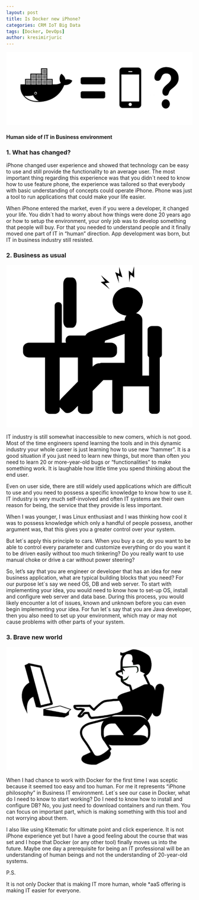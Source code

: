 ```yaml
---
layout: post
title: Is Docker new iPhone?
categories: CRM IoT Big Data
tags: [Docker, DevOps]
author: kresimirjuric
---
```


![Is Docker new iPhone](/images/2017-02-26-Is-Docker-new-iPhone/HeadPicture.png)

#### Human side of IT in Business environment ####




### 1. What has changed? ###

iPhone changed user experience and showed that technology can be easy to use and still provide the functionality to an average user. The most important thing regarding this experience was that you didn´t need to know how to use feature phone, the experience was tailored so that everybody with basic understanding of concepts could operate iPhone. Phone was just a tool to run applications that could make your life easier. 

When iPhone entered the market, even if you were a developer, it changed your life. You didn´t had to worry about how things were done 20 years ago or how to setup the environment, your only job was to develop something that people will buy. For that you needed to understand people and it finally moved one part of IT in “human” direction. App development was born, but IT in business industry still resisted.

### 2. Business as usual ###

![Business as usual](/images/2017-02-26-Is-Docker-new-iPhone/BAU.png)

IT industry is still somewhat inaccessible to new comers, which is not good. Most of the time engineers spend learning the tools and in this dynamic industry your whole career is just learning how to use new “hammer”. It is a good situation if you just need to learn new things, but more than often you need to learn 20 or more-year-old bugs or “functionalities” to make something work. It is laughable how little time you spend thinking about the end user.
  
Even on user side, there are still widely used applications which are difficult to use and you need to possess a specific knowledge to know how to use it. IT industry is very much self-involved and often IT systems are their own reason for being, the service that they provide is less important.

When I was younger, I was Linux enthusiast and I was thinking how cool it was to possess knowledge which only a handful of people possess, another argument was, that this gives you a greater control over your system.

But let´s apply this principle to cars. When you buy a car, do you want to be able to control every parameter and customize everything or do you want it to be driven easily without too much tinkering?
Do you really want to use manual choke or drive a car without power steering?

So, let’s say that you are engineer or developer that has an idea for new business application, what are typical building blocks that you need? For our purpose let´s say we need OS, DB and web server. To start with implementing your idea, you would need to know how to set-up OS, install and configure web server and data base. During this process, you would likely encounter a lot of issues, known and unknown before you can even begin implementing your idea. For fun let´s say that you are Java developer, then you also need to set up your environment, which may or may not cause problems with other parts of your system.

### 3. Brave new world ###

![Brave new world](/images/2017-02-26-Is-Docker-new-iPhone/LAB.png)

When I had chance to work with Docker for the first time I was sceptic because it seemed too easy and too human.
For me it represents “iPhone philosophy” in Business IT environment.
Let´s see our case in Docker, what do I need to know to start working? 
Do I need to know how to install and configure DB? 
No, you just need to download containers and run them.
You can focus on important part, which is making something with this tool and not worrying about them.

I also like using Kitematic for ultimate point and click experience.
It is not iPhone experience yet but I have a good feeling about the course that was set and I hope that Docker (or any other tool) finally moves us into the future. Maybe one day a prerequisite for being an IT professional will be an understanding of human beings and not the understanding of 20-year-old systems.


P.S.

It is not only Docker that is making IT more human, whole *aaS offering is making IT easier for everyone.



